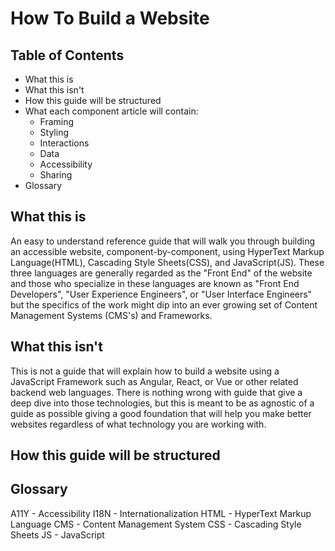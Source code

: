 # How To Build a Website

## Table of Contents
- What this is
- What this isn't
- How this guide will be structured
- What each component article will contain:
  - Framing
  - Styling
  - Interactions
  - Data
  - Accessibility
  - Sharing
- Glossary

## What this is
An easy to understand reference guide that will walk you through building an accessible website, component-by-component, using HyperText Markup Language(HTML), Cascading Style Sheets(CSS), and JavaScript(JS). These three languages are generally regarded as the "Front End" of the website and those who specialize in these languages are known as "Front End Developers", "User Experience Engineers", or "User Interface Engineers" but the specifics of the work might dip into an ever growing set of Content Management Systems (CMS's) and Frameworks.

## What this isn't
This is not a guide that will explain how to build a website using a JavaScript Framework such as Angular, React, or Vue or other related backend web languages. There is nothing wrong with guide that give a deep dive into those technologies, but this is meant to be as agnostic of a guide as possible giving a good foundation that will help you make better websites regardless of what technology you are working with.

## How this guide will be structured

## Glossary
A11Y - Accessibility
I18N - Internationalization
HTML - HyperText Markup Language
CMS - Content Management System
CSS - Cascading Style Sheets
JS - JavaScript
